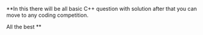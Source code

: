 **In this there will be all basic C++ question with solution after that you can move to any coding competition.

All the best 
**
